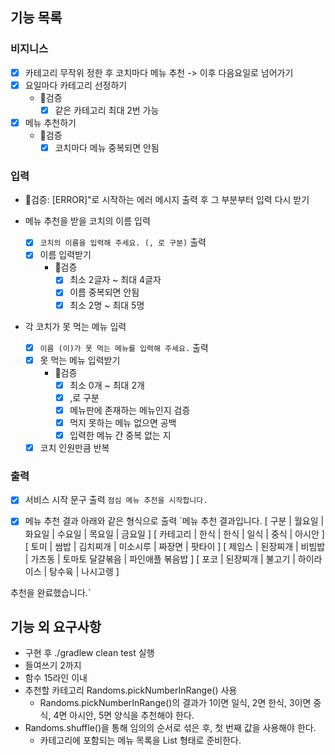 ## 기능 목록

### 비지니스

- [x] 카테고리 무작위 정한 후 코치마다 메뉴 추천 -> 이후 다음요일로 넘어가기
- [x] 요일마다 카테고리 선정하기
    - 🚨검증
        - [x] 같은 카테고리 최대 2번 가능
- [x] 메뉴 추천하기
    - 🚨검증
        - [x] 코치마다 메뉴 중복되면 안됨

### 입력

- 🚨검증: [ERROR]"로 시작하는 에러 메시지 출력 후 그 부분부터 입력 다시 받기

- 메뉴 추천을 받을 코치의 이름 입력
    - [x] `코치의 이름을 입력해 주세요. (, 로 구분)` 출력
    - [x] 이름 입력받기
        - 🚨검증
            - [x] 최소 2글자 ~ 최대 4글자
            - [x] 이름 중복되면 안됨
            - [x] 최소 2명 ~  최대 5명

- 각 코치가 못 먹는 메뉴 입력
    - [x] `이름 (이)가 못 먹는 메뉴를 입력해 주세요.` 출력
    - [x] 못 먹는 메뉴 입력받기
        - 🚨검증
            - [x] 최소 0개 ~ 최대 2개
            - [x] ,로 구분
            - [x] 메뉴판에 존재하는 메뉴인지 검증
            - [x] 먹지 못하는 메뉴 없으면 공백
            - [x] 입력한 메뉴 간 중복 없는 지
    - [x] 코치 인원만큼 반복

### 출력

- [x] 서비스 시작 문구 출력 `점심 메뉴 추천을 시작합니다.`

- [x] 메뉴 추천 결과 아래와 같은 형식으로 출력
  `메뉴 추천 결과입니다.
  [ 구분 | 월요일 | 화요일 | 수요일 | 목요일 | 금요일 ]
  [ 카테고리 | 한식 | 한식 | 일식 | 중식 | 아시안 ]
  [ 토미 | 쌈밥 | 김치찌개 | 미소시루 | 짜장면 | 팟타이 ]
  [ 제임스 | 된장찌개 | 비빔밥 | 가츠동 | 토마토 달걀볶음 | 파인애플 볶음밥 ]
  [ 포코 | 된장찌개 | 불고기 | 하이라이스 | 탕수육 | 나시고렝 ]

추천을 완료했습니다.`

## 기능 외 요구사항

- 구현 후 ./gradlew clean test 실행
- 들여쓰기 2까지
- 함수 15라인 이내
- 추천할 카테고리 Randoms.pickNumberInRange() 사용
    - Randoms.pickNumberInRange()의 결과가
      1이면 일식, 2면 한식, 3이면 중식, 4면 아시안, 5면 양식을 추천해야 한다.
- Randoms.shuffle()을 통해 임의의 순서로 섞은 후,
  첫 번째 값을 사용해야 한다.
    - 카테고리에 포함되는 메뉴 목록을 List<String> 형태로 준비한다.
